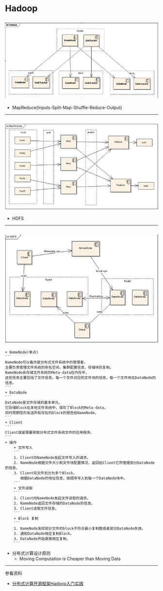# Hadoop
![Hadoop](pictures/Hadoop.JPG)
---
+ MapReduce(Inputs-Split-Map-Shuffle-Reduce-Output)
---
![MapReduce](pictures/MapReduce.JPG)
---
+ HDFS
---
![HDFS](pictures/HDFS.JPG)
---
	+ NameNode(单点)
	```
	NameNode可以看作是分布式文件系统中的管理者，
	主要负责管理文件系统的命名空间，集群配置信息，存储块的复制。
	NameNode会存储文件系统的Meta-data在内存中，
	这些信息主要包括了文件信息，每一个文件对应的文件块的信息，每一个文件块在DataNode的信息。
	```
	+ DataNode
	```
	DataNode是文件存储的基本单元。
	它存储Block在本地文件系统中，保存了Block的Meta-data，
	同时周期性的发送所有存在的block的报告给NameNode。
	```
	+ Client
	```
	Client就是需要获取分布式文件系统文件的应用程序。
	```
	+ 操作
		+ 文件写入
		```
		1. Client向NameNode发起文件写入的请求。
		2. NameNode根据文件大小和文件块配置情况，返回给Client它所管理部分DataNode的信息。
		3. Client将文件划分为多个Block，
		   根据DataNode的地址信息，按顺序写入到每一个DataNode块中。
		```
		+ 文件读取
		```
		1. Client向NameNode发起文件读取的请求。
		2. NameNode返回文件存储的DataNode的信息。
		3. Client读取文件信息。
		```
		+ Block 复制
		```
		1. NameNode发现部分文件的block不符合最小复制数或者部分DataNode失效。
		2. 通知DataNode相互复制Block。
		3. DataNode开始直接相互复制。
		```

+ 分布式计算设计原则
	+ Moving Computation is Cheaper than Moving Data
---
参看资料
+ [分布式计算开源框架Hadoop入门实践](http://blog.csdn.net/cenwenchu79/article/details/2847529)